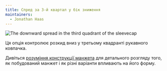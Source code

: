 ```yaml
---
title: Спред за 3-й квартал у бік зниження
maintainers:
  - Jonathan Haas
---
```


![The downward spread in the third quadrant of the sleevecap](./sleevecapq3spread2.svg)

Ця опція контролює розкид вниз у третьому квадранті рукавного ковпачка.

<Tip>

Дивіться [розуміння конструкції манжета](/docs/designs/brian/options#understanding-the-sleevecap) для детального
розгляду того, як побудований манжет і як різні варіанти впливають на його форму.

</Tip>
